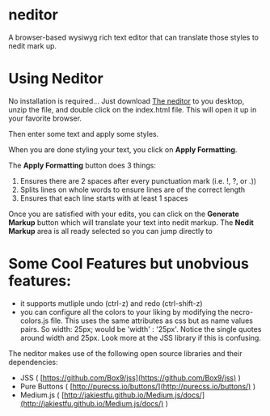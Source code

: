 # neditor
A browser-based wysiwyg rich text editor that can translate those styles to nedit mark up. 

# Using Neditor
No installation is required... Just download [The neditor](https://github.com/DevArrah/neditor/archive/master.zip) to you desktop, unzip the file, and double click on the index.html file. This will open it up in your favorite browser.

Then enter some text and apply some styles. 

When you are done styling your text, you click on **Apply Formatting**.

The **Apply Formatting** button does 3 things:
1. Ensures there are 2 spaces after every punctuation mark (i.e. !, ?, or .))
2. Splits lines on whole words to ensure lines are of the correct length
3. Ensures that each line starts with at least 1 spaces

Once you are satisfied with your edits, you can click on the **Generate Markup** button which will translate your text into nedit markup. The **Nedit Markup** area is all ready selected so you can jump directly to 

# Some Cool Features but unobvious features:

* it supports mutliple undo (ctrl-z) and redo (ctrl-shift-z)
* you can configure all the colors to your liking by modifying the necro-colors.js file. This uses the same attributes as css  but as name values pairs. So width: 25px; would be 'width' : '25px'. Notice the single quotes around width and 25px. Look more at the JSS library if this is confusing. 
	
The neditor makes use of the following open source libraries and their dependencies:

* JSS ( [https://github.com/Box9/jss](https://github.com/Box9/jss) )
* Pure Buttons ( [http://purecss.io/buttons/](http://purecss.io/buttons/) )
* Medium.js ( [http://jakiestfu.github.io/Medium.js/docs/](http://jakiestfu.github.io/Medium.js/docs/) )
